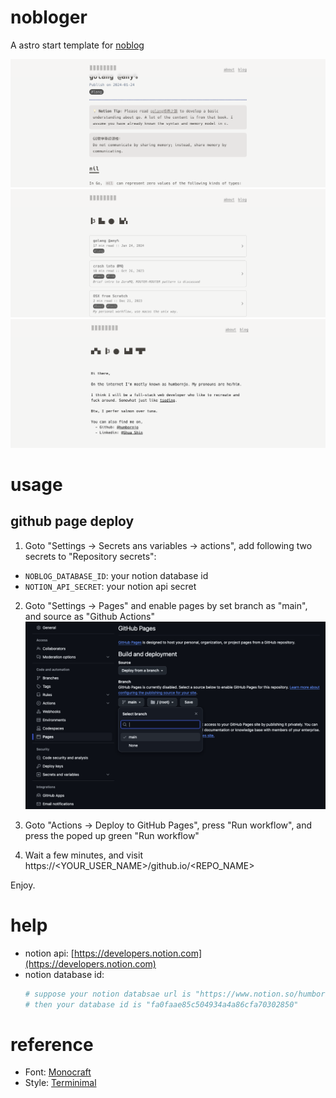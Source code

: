 # nobloger
A astro start template for [noblog](https://github.com/humbornjo/noblog) 

![screenshot.png](./asset/preview_1.png)
![screenshot.png](./asset/preview_2.png)
![screenshot.png](./asset/preview_3.png)

# usage

## github page deploy

1. Goto "Settings -> Secrets ans variables -> actions", add following two secrets to "Repository secrets":
  - `NOBLOG_DATABASE_ID`: your notion database id 
  - `NOTION_API_SECRET`: your notion api secret

2. Goto "Settings -> Pages" and enable pages by set branch as "main", and source as "Github Actions"
  ![](./asset/enable_page.png)

3. Goto "Actions -> Deploy to GitHub Pages", press "Run workflow", and press the poped up green "Run workflow" 

4. Wait a few minutes, and visit https://\<YOUR_USER_NAME\>/github.io/\<REPO_NAME\>

Enjoy.

# help

- notion api: [https://developers.notion.com](https://developers.notion.com) 
- notion database id: 
  ``` bash
  # suppose your notion databsae url is "https://www.notion.so/humbornjo/fa0faae85c504934a4a86cfa70302850?v=2abd1079ae134fbd8df2604765baa1df"
  # then your database id is "fa0faae85c504934a4a86cfa70302850"
  ```

# reference

- Font:  [Monocraft](https://github.com/IdreesInc/Monocraft)
- Style: [Terminimal](https://github.com/pawroman/zola-theme-terminimal/)
